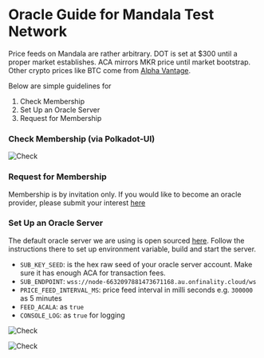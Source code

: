 # Oracle Guide for Mandala Test Network

Price feeds on Mandala are rather arbitrary. DOT is set at $300 until a proper market establishes. ACA mirrors MKR price until market bootstrap. Other crypto prices like BTC come from [Alpha Vantage](https://www.alphavantage.co/).

Below are simple guidelines for

1. Check Membership
2. Set Up an Oracle Server
3. Request for Membership

### Check Membership \(via Polkadot-UI\)

![Check](https://github.com/AcalaNetwork/Acala/wiki/image/oracle_membership.png)

### Request for Membership

Membership is by invitation only. If you would like to become an oracle provider, please submit your interest [here](https://forms.gle/NnEqCZK49d1jUT696)

### Set Up an Oracle Server

The default oracle server we are using is open sourced [here](https://github.com/laminar-protocol/oracle-server). Follow the instructions there to set up environment variable, build and start the server.

* `SUB_KEY_SEED`: is the hex raw seed of your oracle server account. Make sure it has enough ACA for transaction fees.
* `SUB_ENDPOINT`: `wss://node-6632097881473671168.au.onfinality.cloud/ws`
* `PRICE_FEED_INTERVAL_MS`: price feed interval in milli seconds e.g. `300000` as 5 minutes
* `FEED_ACALA`: as `true`
* `CONSOLE_LOG`: as `true` for logging

 

![Check](https://github.com/AcalaNetwork/Acala/wiki/image/oracle_successlog.png)

  


![Check](https://github.com/AcalaNetwork/Acala/wiki/image/oracle_tx.png)

